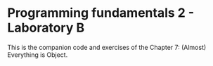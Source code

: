 # Programming fundamentals 2 - Laboratory B

This is the companion code and exercises of the Chapter 7: (Almost) Everything is Object.
